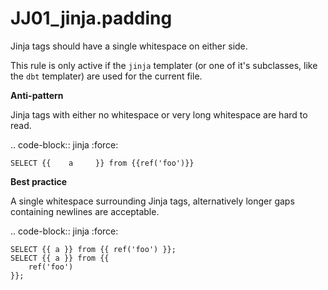 # JJ01_jinja.padding

Jinja tags should have a single whitespace on either side.

This rule is only active if the ``jinja`` templater (or one of it's
subclasses, like the ``dbt`` templater) are used for the current file.

**Anti-pattern**

Jinja tags with either no whitespace or very long whitespace
are hard to read.

.. code-block:: jinja
   :force:

    SELECT {{    a     }} from {{ref('foo')}}

**Best practice**

A single whitespace surrounding Jinja tags, alternatively
longer gaps containing newlines are acceptable.

.. code-block:: jinja
   :force:

    SELECT {{ a }} from {{ ref('foo') }};
    SELECT {{ a }} from {{
        ref('foo')
    }};
